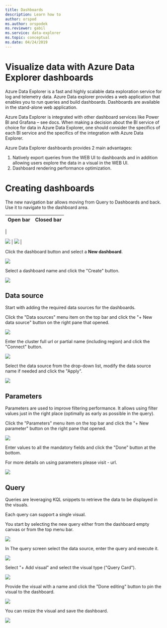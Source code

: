 ```yaml
---
title: Dashboards
description: Learn how to 
author: orspod
ms.author: orspodek
ms.reviewer: gabil
ms.service: data-explorer
ms.topic: conceptual
ms.date: 04/24/2019
---
```


# Visualize data with Azure Data Explorer dashboards

Azure Data Explorer is a fast and highly scalable data exploration service for log and telemetry data. Azure Data explorer provides a web application that enables you to run queries and build dashboards. Dashboards are available in the stand-alone web application.

Azure Data Explorer is integrated with other dashboard services like Power BI and Grafana – see docs. When making a decision about the BI service of choice for data in Azure Data Explorer, one should consider the specifics of each BI service and the specifics of the integration with Azure Data Explorer.

Azure Data Explorer dashboards provides 2 main advantages:

1. Natively export queries from the WEB UI to dashboards and in addition allowing users explore the data in a visual in the WEB UI.
2. Dashboard rendering performance optimization.

# Creating dashboards

The new navigation bar allows moving from Query to Dashboards and back. Use it to navigate to the dashboard area.

| Open bar | Closed bar |
| --- | --- |
| 

![](RackMultipart20200507-4-jfp3et_html_3c046bd329a5b651.png) | ![](RackMultipart20200507-4-jfp3et_html_9e33869c11361df9.png) |

Click the dashboard button and select a **New dashboard**.

![](RackMultipart20200507-4-jfp3et_html_6e05a12abf2f7338.gif)

Select a dashboard name and click the &quot;Create&quot; button.

![](RackMultipart20200507-4-jfp3et_html_9ebfdd7316cfb79.png)

## Data source

Start with adding the required data sources for the dashboards.

Click the &quot;Data sources&quot; menu item on the top bar and click the &quot;+ New data source&quot; button on the right pane that opened.

![](RackMultipart20200507-4-jfp3et_html_98d1c80139664e3b.gif)

Enter the cluster full url or partial name (including region) and click the &quot;Connect&quot; button.

![](RackMultipart20200507-4-jfp3et_html_6dabc8441da1bae3.gif)

Select the data source from the drop-down list, modify the data source name if needed and click the &quot;Apply&quot;.

![](RackMultipart20200507-4-jfp3et_html_6e1d36a48369604f.gif)

## Parameters

Parameters are used to improve filtering performance. It allows using filter values just in the right place (optimally as early as possible in the query).

Click the &quot;Parameters&quot; menu item on the top bar and click the &quot;+ New parameter&quot; button on the right pane that opened.

![](RackMultipart20200507-4-jfp3et_html_6834f549494ef94f.gif)

Enter values to all the mandatory fields and click the &quot;Done&quot; button at the bottom.

For more details on using parameters please visit - url.

![](RackMultipart20200507-4-jfp3et_html_297f1d443d14708f.png)

## Query

Queries are leveraging KQL snippets to retrieve the data to be displayed in the visuals.

Each query can support a single visual.

You start by selecting the new query either from the dashboard empty canvas or from the top menu bar.

![](RackMultipart20200507-4-jfp3et_html_b7629961ad16f8b3.gif)

In The query screen select the data source, enter the query and execute it.

![](RackMultipart20200507-4-jfp3et_html_6df66845f78c3039.gif)

Select &quot;+ Add visual&quot; and select the visual type (&quot;Query Card&quot;).

![](RackMultipart20200507-4-jfp3et_html_31eb2c7803495141.gif)

Provide the visual with a name and click the &quot;Done editing&quot; button to pin the visual to the dashboard.

![](RackMultipart20200507-4-jfp3et_html_54c0bb42d992c2eb.gif)

You can resize the visual and save the dashboard.

![](RackMultipart20200507-4-jfp3et_html_1008fae8eaded7ed.gif)